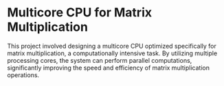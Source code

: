 ﻿# Multicore CPU for Matrix Multiplication
This project involved designing a multicore CPU optimized specifically for matrix multiplication, a computationally intensive task. By utilizing multiple processing cores, the system can perform parallel computations, significantly improving the speed and efficiency of matrix multiplication operations.
